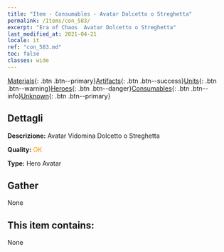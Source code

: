 ```yaml
---
title: "Item - Consumables - Avatar Dolcetto o Streghetta"
permalink: /Items/con_583/
excerpt: "Era of Chaos  Avatar Dolcetto o Streghetta"
last_modified_at: 2021-04-21
locale: it
ref: "con_583.md"
toc: false
classes: wide
---
```

 [Materials](/it/Items/){: .btn .btn--primary}[Artifacts](/it/Items/Artifacts/){: .btn .btn--success}[Units](/it/Items/Units/){: .btn .btn--warning}[Heroes](/it/Items/Heroes/){: .btn .btn--danger}[Consumables](/it/Items/Consumables/){: .btn .btn--info}[Unknown](/it/Items/Unknown/){: .btn .btn--primary}

## Dettagli
 **Descrizione:** Avatar Vidomina Dolcetto o Streghetta

 **Quality:** <span style="color: #FF8C00">OK</span>

 **Type:** Hero Avatar

## Gather

  None

## This item contains:

  None

